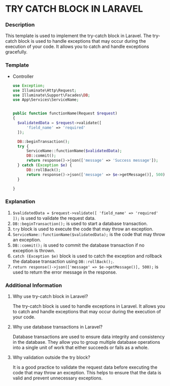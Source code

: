 # TRY CATCH BLOCK IN LARAVEL

### Description

This template is used to implement the try-catch block in Laravel. The try-catch block is used to handle exceptions that may occur during the execution of your code. It allows you to catch and handle exceptions gracefully.

### Template

- Controller

  ```php
  use Exception;
  use Illuminate\Http\Request;
  use Illuminate\Support\Facades\DB;
  use App\Services\ServiceName;


  public function functionName(Request $request)
  {
    $validatedData = $request->validate([
        'field_name' => 'required'
    ]);

    DB::beginTransaction();
    try {
        ServiceName::functionName($validatedData);
        DB::commit();
        return response()->json(['message' => 'Success message']);
    } catch (Exception $e) {
        DB::rollBack();
        return response()->json(['message' => $e->getMessage()], 500);
    }

  }
  ```

### Explanation

1. `$validatedData = $request->validate([ 'field_name' => 'required' ]);` is used to validate the request data.
2. `DB::beginTransaction();` is used to start a database transaction.
3. `try` block is used to execute the code that may throw an exception.
4. `ServiceName::functionName($validatedData);` is the code that may throw an exception.
5. `DB::commit();` is used to commit the database transaction if no exception is thrown.
6. `catch (Exception $e)` block is used to catch the exception and rollback the database transaction using `DB::rollBack();`.
7. `return response()->json(['message' => $e->getMessage()], 500);` is used to return the error message in the response.

### Additional Information

1. Why use try-catch block in Laravel?

   The try-catch block is used to handle exceptions in Laravel. It allows you to catch and handle exceptions that may occur during the execution of your code.

2. Why use database transactions in Laravel?

   Database transactions are used to ensure data integrity and consistency in the database. They allow you to group multiple database operations into a single unit of work that either succeeds or fails as a whole.

3. Why validation outside the try block?

   It is a good practice to validate the request data before executing the code that may throw an exception. This helps to ensure that the data is valid and prevent unnecessary exceptions.
